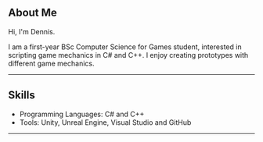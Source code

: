 ## About Me

Hi, I'm Dennis. 

I am a first-year BSc Computer Science for Games student, interested in scripting game mechanics in C# and C++. I enjoy creating prototypes with different game mechanics.

----

## Skills
- Programming Languages: C# and C++
- Tools: Unity, Unreal Engine, Visual Studio and GitHub

----
<!--
**Programmer25X/Programmer25X** is a ✨ _special_ ✨ repository because its `README.md` (this file) appears on your GitHub profile.

Here are some ideas to get you started:

out - 🔭 I’m currently working on ...
- 🌱 I’m currently learning ...
- 👯 I’m looking to collaborate on ...
- 🤔 I’m looking for help with ...
- 💬 Ask me about ...
- 📫 How to reach me: ...
- 😄 Pronouns: ...
- ⚡ Fun fact: ...
-->
